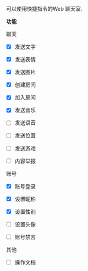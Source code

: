 可以使用快捷指令的Web 聊天室.


**功能**

聊天
* [x] 发送文字
* [x] 发送表情
* [x] 发送图片
* [x] 创建房间
* [x] 加入房间
* [x] 发送音乐
* [ ] 发送语音
* [ ] 发送位置
* [ ] 发送游戏
* [ ] 内容举报


账号
* [x] 账号登录
* [x] 设置昵称
* [x] 设置性别
* [ ] 设置头像
* [ ] 账号禁言


其他

* [ ] 操作文档